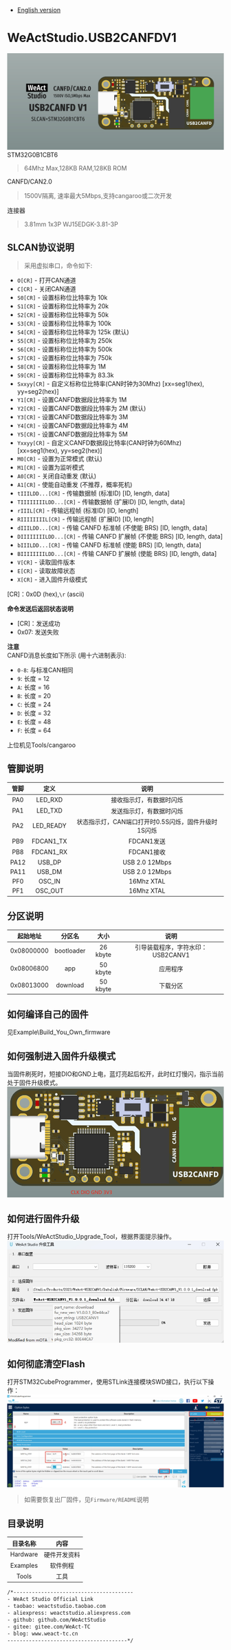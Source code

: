 * [English version](./README.md)
# WeActStudio.USB2CANFDV1
![display](Images/1.png)
STM32G0B1CBT6  
> 64Mhz Max,128KB RAM,128KB ROM

CANFD/CAN2.0  
> 1500V隔离, 速率最大5Mbps,支持cangaroo或二次开发

连接器  
> 3.81mm 1x3P WJ15EDGK-3.81-3P

## SLCAN协议说明
> 采用虚拟串口，命令如下:
- `O[CR]` - 打开CAN通道
- `C[CR]` - 关闭CAN通道
- `S0[CR]` - 设置标称位比特率为 10k
- `S1[CR]` - 设置标称位比特率为 20k
- `S2[CR]` - 设置标称位比特率为 50k
- `S3[CR]` - 设置标称位比特率为 100k
- `S4[CR]` - 设置标称位比特率为 125k (默认)
- `S5[CR]` - 设置标称位比特率为 250k
- `S6[CR]` - 设置标称位比特率为 500k
- `S7[CR]` - 设置标称位比特率为 750k
- `S8[CR]` - 设置标称位比特率为 1M
- `S9[CR]` - 设置标称位比特率为 83.3k
- `Sxxyy[CR]` - 自定义标称位比特率(CAN时钟为30Mhz) [xx=seg1(hex), yy=seg2(hex)]
- `Y1[CR]` - 设置CANFD数据段比特率为 1M
- `Y2[CR]` - 设置CANFD数据段比特率为 2M (默认)
- `Y3[CR]` - 设置CANFD数据段比特率为 3M
- `Y4[CR]` - 设置CANFD数据段比特率为 4M
- `Y5[CR]` - 设置CANFD数据段比特率为 5M
- `Yxxyy[CR]` - 自定义CANFD数据段比特率(CAN时钟为60Mhz) [xx=seg1(hex), yy=seg2(hex)]
- `M0[CR]` - 设置为正常模式 (默认)
- `M1[CR]` - 设置为监听模式
- `A0[CR]` - 关闭自动重发 (默认)
- `A1[CR]` - 使能自动重发 (不推荐，概率死机) 
- `tIIILDD...[CR]` - 传输数据帧 (标准ID) [ID, length, data]
- `TIIIIIIIILDD...[CR]` - 传输数据帧 (扩展ID) [ID, length, data]
- `rIIIL[CR]` - 传输远程帧 (标准ID) [ID, length]
- `RIIIIIIIIL[CR]` - 传输远程帧 (扩展ID) [ID, length]
- `dIIILDD...[CR]` - 传输 CANFD 标准帧 (不使能 BRS) [ID, length, data]
- `DIIIIIIIILDD...[CR]` - 传输 CANFD 扩展帧 (不使能 BRS) [ID, length, data]
- `bIIILDD...[CR]` - 传输 CANFD 标准帧 (使能 BRS) [ID, length, data]
- `BIIIIIIIILDD...[CR]` - 传输 CANFD 扩展帧 (使能 BRS) [ID, length, data]
- `V[CR]` - 读取固件版本
- `E[CR]` - 读取故障状态
- `X[CR]` - 进入固件升级模式

[CR]：0x0D (hex),`\r` (ascii) 

**命令发送后返回状态说明**  
- [CR]：发送成功  
- 0x07: 发送失败

**注意**  
CANFD消息长度如下所示 (用十六进制表示):
- `0-8`: 与标准CAN相同
- `9`: 长度 = 12
- `A`: 长度 = 16
- `B`: 长度 = 20
- `C`: 长度 = 24
- `D`: 长度 = 32
- `E`: 长度 = 48
- `F`: 长度 = 64

上位机见Tools/cangaroo

## 管脚说明
|管脚|定义|说明|
| :--:|:--:|:--:|
|PA0|LED_RXD|接收指示灯，有数据时闪烁|
|PA1|LED_TXD|发送指示灯，有数据时闪烁|
|PA2|LED_READY|状态指示灯，CAN端口打开时0.5S闪烁，固件升级时1S闪烁|
|PB9|FDCAN1_TX|FDCAN1发送|
|PB8|FDCAN1_RX|FDCAN1接收|
|PA12|USB_DP|USB 2.0 12Mbps|
|PA11|USB_DM|USB 2.0 12Mbps|
|PF0|OSC_IN|16Mhz XTAL|
|PF1|OSC_OUT|16Mhz XTAL|

## 分区说明
|起始地址|分区名|大小|说明|
|:--:|:--:|:--:|:--:|
|0x08000000|bootloader|26 kbyte|引导装载程序，字符水印：USB2CANV1|
|0x08006800|app|50 kbyte|应用程序|
|0x08013000|download|50 kbyte|下载分区|

## 如何编译自己的固件
见Example\Build_You_Own_firmware

## 如何强制进入固件升级模式
当固件刷死时，短接DIO和GND上电，蓝灯亮起后松开，此时红灯慢闪，指示当前处于固件升级模式。
![display](Images/SWD.jpg)

## 如何进行固件升级
打开Tools/WeActStudio_Upgrade_Tool，根据界面提示操作。
![display](Images/WeActStudio_Upgrade_Tool_zh.png)

## 如何彻底清空Flash
打开STM32CubeProgrammer，使用STLink连接模块SWD接口，执行以下操作：
![display](Images/flash_erase.png)
> 如需要恢复出厂固件，见`Firmware/README`说明

## 目录说明
|目录名称|内容|
| :--:|:--:|
|Hardware| 硬件开发资料|
|Examples|软件例程|
|Tools|工具|

```
/*---------------------------------------
- WeAct Studio Official Link
- taobao: weactstudio.taobao.com
- aliexpress: weactstudio.aliexpress.com
- github: github.com/WeActStudio
- gitee: gitee.com/WeAct-TC
- blog: www.weact-tc.cn
---------------------------------------*/
```